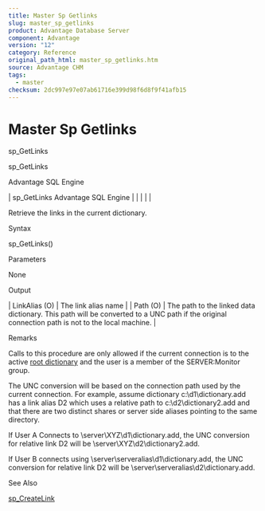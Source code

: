 ```yaml
---
title: Master Sp Getlinks
slug: master_sp_getlinks
product: Advantage Database Server
component: Advantage
version: "12"
category: Reference
original_path_html: master_sp_getlinks.htm
source: Advantage CHM
tags:
  - master
checksum: 2dc997e97e07ab61716e399d98f6d8f9f41afb15
---
```


# Master Sp Getlinks

sp\_GetLinks

sp\_GetLinks

Advantage SQL Engine

| sp\_GetLinks  Advantage SQL Engine |  |  |  |  |

Retrieve the links in the current dictionary.

Syntax

sp\_GetLinks()

Parameters

None

Output

| LinkAlias (O) | The link alias name |
| Path (O) | The path to the linked data dictionary. This path will be converted to a UNC path if the original connection path is not to the local machine. |

Remarks

Calls to this procedure are only allowed if the current connection is to the active [root dictionary](master_root_dictionary.md) and the user is a member of the SERVER:Monitor group.

The UNC conversion will be based on the connection path used by the current connection. For example, assume dictionary c:\d1\dictionary.add has a link alias D2 which uses a relative path to c:\d2\dictionary2.add and that there are two distinct shares or server side aliases pointing to the same directory.

If User A Connects to \\server\XYZ\d1\dictionary.add, the UNC conversion for relative link D2 will be \\server\XYZ\d2\dictionary2.add.

If User B connects using \\server\serveralias\d1\dictionary.add, the UNC conversion for relative link D2 will be \\server\serveralias\d2\dictionary.add.

See Also

[sp\_CreateLink](master_sp_createlink.md)
